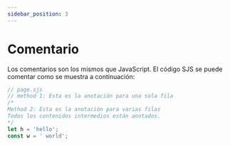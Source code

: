 ```yaml
---
sidebar_position: 3
---
```


# Comentario

Los comentarios son los mismos que JavaScript. El código SJS se puede comentar como se muestra a continuación:

```js
// page.sjs
// method 1: Esta es la anotación para una sola fila
/*
Method 2: Esta es la anotación para varias filas
Todos los contenidos intermedios están anotados.
*/
let h = 'hello';
const w = ' world';
```